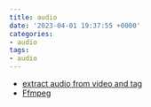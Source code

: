 ```yaml
---
title: audio
date: '2023-04-01 19:37:55 +0000'
categories:
- audio
tags:
- audio
---
```



  - [extract audio from video and
    tag](extract_audio_from_video_and_tag "wikilink")
  - [Ffmpeg](Ffmpeg "wikilink")